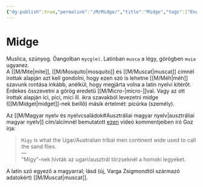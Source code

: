 ```yaml
---
{"dg-publish":true,"permalink":"/M/Midge/","title":"Midge","tags":["Englishtexttranslated"],"created":"2023-10-21T04:26","updated":"2024-02-02T03:27"}
---
```



# Midge

Muslica, szúnyog. Óangolban `mycg(e)`. Latinban `musca` a légy, görögben `muia` ugyanez.  
A [[M/Mite\|mite]], [[M/Mosquito\|mosquito]] és [[M/Muscat\|muscat]] címnél írottak alapján azt kell gondolni, hogy ezen szó is lehetne [[M/Méh\|méh]] szavunk rontása inkább, anélkül, hogy megjárta volna a latin nyelvi kitérőt. Érdekes összevetni a görög eredetű [[M/Micro-\|micro-]]val. Vagy az ott írottak alapján ici, pici, mici ill. ikra szavakból levezetni midge ([[M/Midget\|midget]]-nek beillő) másik értelmét: picúrka (személy).  

Az [[M/Magyar nyelv és nyelvcsaládok#Ausztráliai magyar nyelv\|ausztráliai magyar nyelv]] cím/alcímnél bemutatott [ezen](https://youtu.be/EnJ_qFgkdZ8) videó kommentjeiben író Goz írja:  
> `Migy` is what the Ugar/Australian tribal men continent wide used to call the sand flies.  
> —  
> "Migy"-nek hívták az ugari/ausztrál törzseknél a homoki legyeket.  

A latin szó egyező a magyarral; lásd (új, Varga Zsigmondtól származó adatokért) [[M/Muscat\|muscat]].  